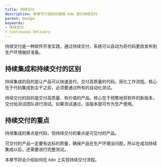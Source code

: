 ```yaml
---
title: 持续交付
description: 本章节介绍如何使用 kdo 进行持续交付
parent: DevOps
keywords:
- 持续交付
- Continuous Delivery
---
```


持续交付是一种软件开发实践，通过持续交付，系统可以自动为将代码更改发布到生产环境做好准备。 

## 持续集成和持续交付的区别

持续集成的目的是让产品可以快速迭代，交付高质量的代码，简化工作流程。核心在于代码集成到主干之前，必须要通过所有的自动化测试。

持续交付的目的是交付高质量、有价值的产品。核心在于频繁地将软件的新版本，交付给测试团队进行测试。如果测试通过，该版本就可作为生产使用。

## 持续交付的重点

持续集成的重点是代码，但持续交付的重点是可交付的产品。

可交付的产品一定要有达标的质量，确保产品在生产环境没问题，所以在成功持续集成以后，还需要进行完整测试。

本章节将会介绍如何在 kdo 上实现持续交付流程。

